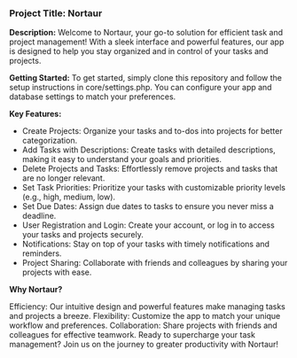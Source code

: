 <h3>Project Title: Nortaur</h3>

<b>Description:</b>
Welcome to Nortaur, your go-to solution for efficient task and project management! With a sleek interface and powerful features, our app is designed to help you stay organized and in control of your tasks and projects.

<b>Getting Started:</b>
To get started, simply clone this repository and follow the setup instructions in core/settings.php. You can configure your app and database settings to match your preferences.

<b>Key Features:</b>

<ul>
<li>Create Projects: Organize your tasks and to-dos into projects for better categorization.</li>
<li>Add Tasks with Descriptions: Create tasks with detailed descriptions, making it easy to understand your goals and priorities.</li>
<li>Delete Projects and Tasks: Effortlessly remove projects and tasks that are no longer relevant.</li>
<li>Set Task Priorities: Prioritize your tasks with customizable priority levels (e.g., high, medium, low).</li>
<li>Set Due Dates: Assign due dates to tasks to ensure you never miss a deadline.</li>
<li>User Registration and Login: Create your account, or log in to access your tasks and projects securely.</li>
<li>Notifications: Stay on top of your tasks with timely notifications and reminders.</li>
<li>Project Sharing: Collaborate with friends and colleagues by sharing your projects with ease.</li>
</ul>

<b>Why Nortaur?</b>

Efficiency: Our intuitive design and powerful features make managing tasks and projects a breeze.
Flexibility: Customize the app to match your unique workflow and preferences.
Collaboration: Share projects with friends and colleagues for effective teamwork.
Ready to supercharge your task management? Join us on the journey to greater productivity with Nortaur!
